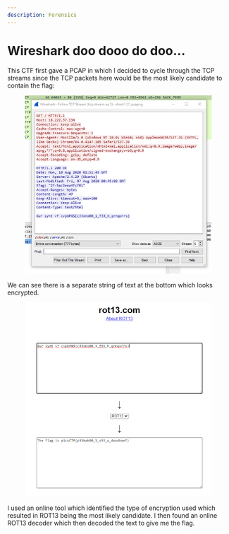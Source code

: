 ```yaml
---
description: Forensics
---
```


# Wireshark doo dooo do doo...

This CTF first gave a PCAP in which I decided to cycle through the TCP streams since the TCP packets here would be the most likely candidate to contain the flag:

<figure><img src="../.gitbook/assets/Capture.PNG" alt=""><figcaption></figcaption></figure>

We can see there is a separate string of text at the bottom which looks encrypted.

<figure><img src="../.gitbook/assets/image (2).png" alt=""><figcaption></figcaption></figure>

I used an online tool which identified the type of encryption used which resulted in ROT13 being the most likely candidate. I then found an online ROT13 decoder which then decoded the text to give me the flag.
